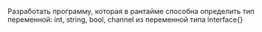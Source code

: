 Разработать программу, которая в рантайме способна определить тип переменной: int, string, bool, channel из переменной типа interface{}